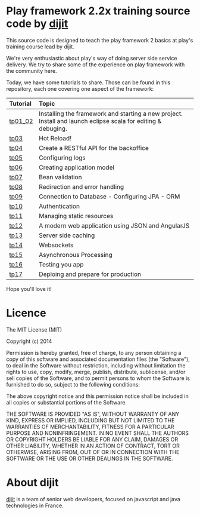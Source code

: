 Play framework 2.2x training source code by [dijit](http://www.dijit.fr) 
====

This source code is designed to teach the play framework 2 basics at play's training course lead by dijit.

We're very enthusiastic about play's way of doing server side service delivery.
We try to share some of the experience on play framework with the community here.

Today, we have some tutorials to share.
Those can be found in this repository, each one covering one aspect of the framework:

| Tutorial | Topic |
| :------------ | :------------ |
| [tp01_02](https://github.com/fmaturel/PlayTraining/tree/master/play_tp01_02)  | Installing the framework and starting a new project. Install and launch eclipse scala for editing & debuging. |
| [tp03](https://github.com/fmaturel/PlayTraining/tree/master/play_tp03)  | Hot Reload! |
| [tp04](https://github.com/fmaturel/PlayTraining/tree/master/play_tp04)  | Create a RESTful API for the backoffice |
| [tp05](https://github.com/fmaturel/PlayTraining/tree/master/play_tp05)  | Configuring logs |
| [tp06](https://github.com/fmaturel/PlayTraining/tree/master/play_tp06)  | Creating application model |
| [tp07](https://github.com/fmaturel/PlayTraining/tree/master/play_tp07)  | Bean validation |
| [tp08](https://github.com/fmaturel/PlayTraining/tree/master/play_tp08)  | Redirection and error handling |
| [tp09](https://github.com/fmaturel/PlayTraining/tree/master/play_tp09)  | Connection to Database - Configuring JPA - ORM |
| [tp10](https://github.com/fmaturel/PlayTraining/tree/master/play_tp10)  | Authentication |
| [tp11](https://github.com/fmaturel/PlayTraining/tree/master/play_tp11)  | Managing static resources |
| [tp12](https://github.com/fmaturel/PlayTraining/tree/master/play_tp12)  | A modern web application using JSON and AngularJS |
| [tp13](https://github.com/fmaturel/PlayTraining/tree/master/play_tp13)  | Server side caching |
| [tp14](https://github.com/fmaturel/PlayTraining/tree/master/play_tp14)  | Websockets |
| [tp15](https://github.com/fmaturel/PlayTraining/tree/master/play_tp15)  | Asynchronous Processing |
| [tp16](https://github.com/fmaturel/PlayTraining/tree/master/play_tp16)  | Testing you app |
| [tp17](https://github.com/fmaturel/PlayTraining/tree/master/play_tp17)  | Deploing and prepare for production |

Hope you'll love it!

# Licence

The MIT License (MIT)

Copyright (c) 2014 

Permission is hereby granted, free of charge, to any person obtaining a copy
of this software and associated documentation files (the "Software"), to deal
in the Software without restriction, including without limitation the rights
to use, copy, modify, merge, publish, distribute, sublicense, and/or sell
copies of the Software, and to permit persons to whom the Software is
furnished to do so, subject to the following conditions:

The above copyright notice and this permission notice shall be included in all
copies or substantial portions of the Software.

THE SOFTWARE IS PROVIDED "AS IS", WITHOUT WARRANTY OF ANY KIND, EXPRESS OR
IMPLIED, INCLUDING BUT NOT LIMITED TO THE WARRANTIES OF MERCHANTABILITY,
FITNESS FOR A PARTICULAR PURPOSE AND NONINFRINGEMENT. IN NO EVENT SHALL THE
AUTHORS OR COPYRIGHT HOLDERS BE LIABLE FOR ANY CLAIM, DAMAGES OR OTHER
LIABILITY, WHETHER IN AN ACTION OF CONTRACT, TORT OR OTHERWISE, ARISING FROM,
OUT OF OR IN CONNECTION WITH THE SOFTWARE OR THE USE OR OTHER DEALINGS IN THE
SOFTWARE.

# About dijit

[dijit](http://www.dijit.fr) is a team of senior web developers, focused on javascript and java technologies in France.
